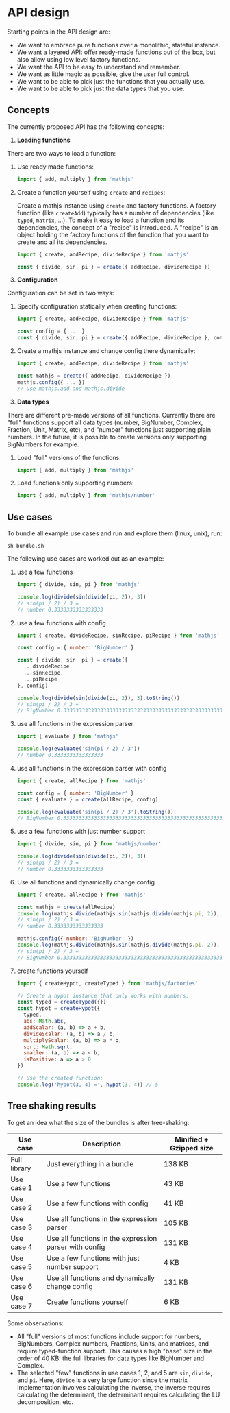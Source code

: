 # API design

Starting points in the API design are:

- We want to embrace pure functions over a monolithic, stateful instance.
- We want a layered API: offer ready-made functions out of the box,
  but also allow using low level factory functions.
- We want the API to be easy to understand and remember.
- We want as little magic as possible, give the user full control.
- We want to be able to pick just the functions that you actually use.
- We want to be able to pick just the data types that you use.


## Concepts

The currently proposed API has the following concepts:

1. **Loading functions**

  There are two ways to load a function:

  1.  Use ready made functions:

      ```js
      import { add, multiply } from 'mathjs'
      ```

  2.  Create a function yourself using `create` and `recipes`:

      Create a mathjs instance using `create` and factory functions.
      A factory function (like `createAdd`) typically has a number of dependencies
      (like `typed`, `matrix`, ...).
      To make it easy to load a function and its dependencies, the concept of a
      "recipe" is introduced. A "recipe" is an object holding the factory functions
      of the function that you want to create and all its dependencies.

      ```js
      import { create, addRecipe, divideRecipe } from 'mathjs'

      const { divide, sin, pi } = create({ addRecipe, divideRecipe })
      ```

2. **Configuration**

  Configuration can be set in two ways:

  1.  Specify configuration statically when creating functions:

      ```js
      import { create, addRecipe, divideRecipe } from 'mathjs'

      const config = { ... }
      const { divide, sin, pi } = create({ addRecipe, divideRecipe }, config)
      ```

  2.  Create a mathjs instance and change config there dynamically:

      ```js
      import { create, addRecipe, divideRecipe } from 'mathjs'

      const mathjs = create({ addRecipe, divideRecipe })
      mathjs.config({ ... })
      // use mathjs.add and mathjs.divide
      ```

3. **Data types**

  There are different pre-made versions of all functions.
  Currently there are "full" functions support all data types
  (number, BigNumber, Complex, Fraction, Unit, Matrix, etc), and "number"
  functions just supporting plain numbers. In the future, it is possible to
  create versions only supporting BigNumbers for example.

  1.  Load "full" versions of the functions:

      ```js
      import { add, multiply } from 'mathjs'
      ```

  2.  Load functions only supporting numbers:
      ```js
      import { add, multiply } from 'mathjs/number'
      ```


## Use cases

To bundle all example use cases and run and explore them (linux, unix), run:

```
sh bundle.sh
```

The following use cases are worked out as an example:

1. use a few functions

	```js
	import { divide, sin, pi } from 'mathjs'

    console.log(divide(sin(divide(pi, 2)), 3))
    // sin(pi / 2) / 3 =
    // number 0.3333333333333333
	```

2. use a few functions with config

	```js
    import { create, divideRecipe, sinRecipe, piRecipe } from 'mathjs'

    const config = { number: 'BigNumber' }

    const { divide, sin, pi } = create({
      ...divideRecipe,
      ...sinRecipe,
      ...piRecipe
    }, config)

    console.log(divide(sin(divide(pi, 2)), 3).toString())
    // sin(pi / 2) / 3 =
    // BigNumber 0.3333333333333333333333333333333333333333333333333333333333333333
	```

3. use all functions in the expression parser

	```js
    import { evaluate } from 'mathjs'

    console.log(evaluate('sin(pi / 2) / 3'))
    // number 0.3333333333333333
	```

4. use all functions in the expression parser with config

	```js
    import { create, allRecipe } from 'mathjs'

    const config = { number: 'BigNumber' }
    const { evaluate } = create(allRecipe, config)

    console.log(evaluate('sin(pi / 2) / 3').toString())
    // BigNumber 0.3333333333333333333333333333333333333333333333333333333333333333
	```

5. use a few functions with just number support

	```js
    import { divide, sin, pi } from 'mathjs/number'

    console.log(divide(sin(divide(pi, 2)), 3))
    // sin(pi / 2) / 3 =
    // number 0.3333333333333333
	```

6. Use all functions and dynamically change config

	```js
    import { create, allRecipe } from 'mathjs'

    const mathjs = create(allRecipe)
    console.log(mathjs.divide(mathjs.sin(mathjs.divide(mathjs.pi, 2)), 3))
    // sin(pi / 2) / 3 =
    // number 0.3333333333333333

    mathjs.config({ number: 'BigNumber' })
    console.log(mathjs.divide(mathjs.sin(mathjs.divide(mathjs.pi, 2)), 3).toString())
    // sin(pi / 2) / 3 =
    // BigNumber 0.3333333333333333333333333333333333333333333333333333333333333333
	```

7. create functions yourself

    ```js
    import { createHypot, createTyped } from 'mathjs/factories'

    // Create a hypot instance that only works with numbers:
    const typed = createTyped({})
    const hypot = createHypot({
      typed,
      abs: Math.abs,
      addScalar: (a, b) => a + b,
      divideScalar: (a, b) => a / b,
      multiplyScalar: (a, b) => a * b,
      sqrt: Math.sqrt,
      smaller: (a, b) => a < b,
      isPositive: a => a > 0
    })

    // Use the created function:
    console.log('hypot(3, 4) =', hypot(3, 4)) // 5
    ```


## Tree shaking results

To get an idea what the size of the bundles is after tree-shaking:

Use case     | Description                                            | Minified + Gzipped size
-------------|--------------------------------------------------------|------------------------
Full library | Just everything in a bundle                            | 138 KB
Use case 1   | Use a few functions                                    | 43 KB
Use case 2   | Use a few functions with config                        | 41 KB
Use case 3   | Use all functions in the expression parser             | 105 KB
Use case 4   | Use all functions in the expression parser with config | 131 KB
Use case 5   | Use a few functions with just number support           | 4 KB
Use case 6   | Use all functions and dynamically change config        | 131 KB
Use case 7   | Create functions yourself                              | 6 KB

Some observations:

- All "full" versions of most functions include support for numbers, BigNumbers, Complex numbers,
  Fractions, Units, and matrices, and require typed-function support. This causes a high "base"
  size in the order of 40 KB: the full libraries for data types like BigNumber and Complex.
- The selected "few" functions in use cases 1, 2, and 5 are `sin`, `divide`, and `pi`.
  Here, `divide` is a very large function since the matrix implementation involves
  calculating the inverse, the inverse requires calculating the determinant,
  the determinant requires calculating the LU decomposition, etc.
